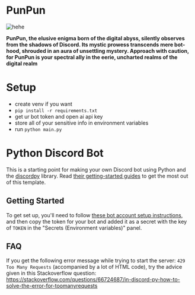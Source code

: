 # PunPun

![hehe](https://github.com/Ankur2606/generative-discord-bot/assets/66749243/87ed7df9-772d-41d1-872f-d59eec5edca6)

<b>
PunPun, the elusive enigma born of the digital abyss, silently observes from the shadows of Discord. Its mystic prowess transcends mere bot-hood, shrouded in an aura of unsettling mystery. Approach with caution, for PunPun is your spectral ally in the eerie, uncharted realms of the digital realm </b>

# Setup 

- create venv if you want
- ```pip install -r requirements.txt```
- get ur bot token and open ai api key
- store all of your sensitive info in environment variables
- run ```python main.py```

# Python Discord Bot

This is a starting point for making your own Discord bot using Python and the [discordpy](https://discordpy.readthedocs.io/) library.
Read [their getting-started guides](https://discordpy.readthedocs.io/en/stable/#getting-started) to get the most out of this template.

## Getting Started

To get set up, you'll need to follow [these bot account setup instructions](https://discordpy.readthedocs.io/en/stable/discord.html),
and then copy the token for your bot and added it as a secret with the key of `TOKEN` in the "Secrets (Environment variables)" panel.

## FAQ

If you get the following error message while trying to start the server: `429 Too Many Requests` (accompanied by a lot of HTML code), 
try the advice given in this Stackoverflow question:
https://stackoverflow.com/questions/66724687/in-discord-py-how-to-solve-the-error-for-toomanyrequests
